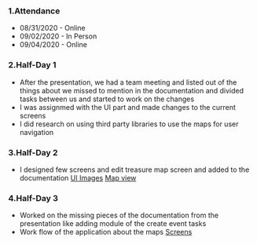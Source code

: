 ### 1.Attendance
* 08/31/2020 - Online
* 09/02/2020 - In Person
* 09/04/2020 - Online

### 2.Half-Day 1
* After the presentation, we had a team meeting and listed out of the things about we missed to mention in the documentation and divided tasks between us and started to work on the changes
* I was assignmed with the UI part and made changes to the current screens
* I did research on using third party libraries to use the maps for user navigation

### 3.Half-Day 2
* I designed few screens and edit treasure map screen and added to the documentation
[UI Images](https://github.com/Dixith1196/THE-HUNT/commit/59ad52e22b394e42ceab10e8a96ffb57b44597e2#diff-04c6e90faac2675aa89e2176d2eec7d8)
[Map view](https://github.com/Dixith1196/THE-HUNT/commit/59ad52e22b394e42ceab10e8a96ffb57b44597e2#diff-04c6e90faac2675aa89e2176d2eec7d8)

### 4.Half-Day 3

* Worked on the missing pieces of the documentation from the presentation like adding module of the create event tasks
* Work flow of the application about the maps
[Screens](https://github.com/Dixith1196/THE-HUNT/commit/199de789a453677804966822a09a4ea87e24afd4)
